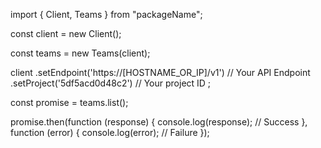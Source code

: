 import { Client, Teams } from "packageName";

const client = new Client();

const teams = new Teams(client);

client
    .setEndpoint('https://[HOSTNAME_OR_IP]/v1') // Your API Endpoint
    .setProject('5df5acd0d48c2') // Your project ID
;

const promise = teams.list();

promise.then(function (response) {
    console.log(response); // Success
}, function (error) {
    console.log(error); // Failure
});